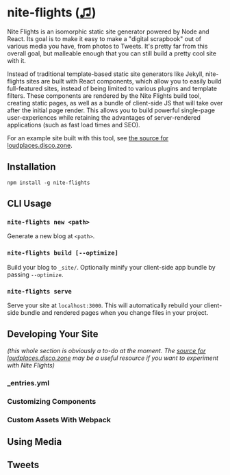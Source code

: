 # nite-flights ([♫](https://www.youtube.com/watch?v=T9uIHjbt8zw))

Nite Flights is an isomorphic static site generator powered by Node and React. Its goal is to make it easy to make a "digital scrapbook" out of various media you have, from photos to Tweets. It's pretty far from this overall goal, but malleable enough that you can still build a pretty cool site with it.

Instead of traditional template-based static site generators like Jekyll, nite-flights sites are built with React components, which allow you to easily build full-featured sites, instead of being limited to various plugins and template filters. These components are rendered by the Nite Flights build tool, creating static pages, as well as a bundle of client-side JS that will take over after the initial page render. This allows you to build powerful single-page user-experiences while retaining the advantages of server-rendered applications (such as fast load times and SEO).

For an example site built with this tool, see [the source for loudplaces.disco.zone](https://github.com/thomasboyt/loudplaces.disco.zone).

## Installation

```
npm install -g nite-flights
```

## CLI Usage

### `nite-flights new <path>`

Generate a new blog at `<path>`.

### `nite-flights build [--optimize]`

Build your blog to `_site/`. Optionally minify your client-side app bundle by passing `--optimize`.

### `nite-flights serve`

Serve your site at `localhost:3000`. This will automatically rebuild your client-side bundle and rendered pages when you change files in your project.

## Developing Your Site

*(this whole section is obviously a to-do at the moment. The [source for loudplaces.disco.zone](https://github.com/thomasboyt/loudplaces.disco.zone) may be a useful resource if you want to experiment with Nite Flights)*

### _entries.yml

### Customizing Components

### Custom Assets With Webpack

## Using Media

## Tweets
